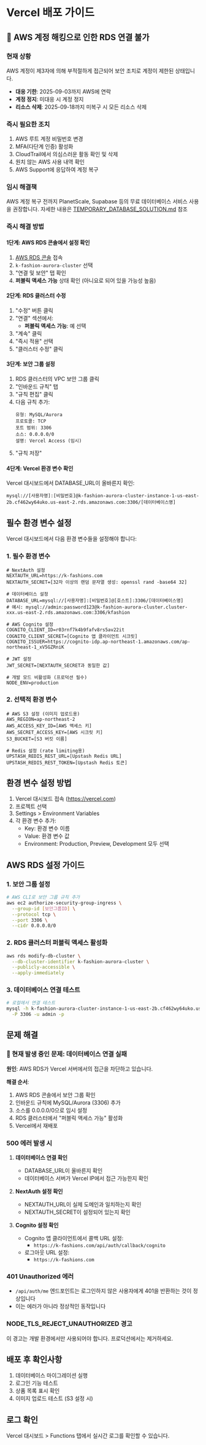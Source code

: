 # Vercel 배포 가이드

## 🚨 AWS 계정 해킹으로 인한 RDS 연결 불가

### 현재 상황
AWS 계정이 제3자에 의해 부적절하게 접근되어 보안 조치로 계정이 제한된 상태입니다.
- **대응 기한**: 2025-09-03까지 AWS에 연락
- **계정 정지**: 미대응 시 계정 정지
- **리소스 삭제**: 2025-09-18까지 미복구 시 모든 리소스 삭제

### 즉시 필요한 조치
1. AWS 루트 계정 비밀번호 변경
2. MFA(다단계 인증) 활성화
3. CloudTrail에서 의심스러운 활동 확인 및 삭제
4. 원치 않는 AWS 사용 내역 확인
5. AWS Support에 응답하여 계정 복구

### 임시 해결책
AWS 계정 복구 전까지 PlanetScale, Supabase 등의 무료 데이터베이스 서비스 사용을 권장합니다.
자세한 내용은 [TEMPORARY_DATABASE_SOLUTION.md](./TEMPORARY_DATABASE_SOLUTION.md) 참조

### 즉시 해결 방법

#### 1단계: AWS RDS 콘솔에서 설정 확인
1. [AWS RDS 콘솔](https://console.aws.amazon.com/rds) 접속
2. `k-fashion-aurora-cluster` 선택
3. "연결 및 보안" 탭 확인
4. **퍼블릭 액세스 가능** 상태 확인 (아니요로 되어 있을 가능성 높음)

#### 2단계: RDS 클러스터 수정
1. "수정" 버튼 클릭
2. "연결" 섹션에서:
   - **퍼블릭 액세스 가능**: 예 선택
3. "계속" 클릭
4. "즉시 적용" 선택
5. "클러스터 수정" 클릭

#### 3단계: 보안 그룹 설정
1. RDS 클러스터의 VPC 보안 그룹 클릭
2. "인바운드 규칙" 탭
3. "규칙 편집" 클릭
4. 다음 규칙 추가:
   ```
   유형: MySQL/Aurora
   프로토콜: TCP
   포트 범위: 3306
   소스: 0.0.0.0/0
   설명: Vercel Access (임시)
   ```
5. "규칙 저장"

#### 4단계: Vercel 환경 변수 확인
Vercel 대시보드에서 DATABASE_URL이 올바른지 확인:
```
mysql://[사용자명]:[비밀번호]@k-fashion-aurora-cluster-instance-1-us-east-2b.cf462wy64uko.us-east-2.rds.amazonaws.com:3306/[데이터베이스명]
```

## 필수 환경 변수 설정

Vercel 대시보드에서 다음 환경 변수들을 설정해야 합니다:

### 1. 필수 환경 변수

```env
# NextAuth 설정
NEXTAUTH_URL=https://k-fashions.com
NEXTAUTH_SECRET=[32자 이상의 랜덤 문자열 생성: openssl rand -base64 32]

# 데이터베이스 설정
DATABASE_URL=mysql://[사용자명]:[비밀번호]@[호스트]:3306/[데이터베이스명]
# 예시: mysql://admin:password123@k-fashion-aurora-cluster.cluster-xxx.us-east-2.rds.amazonaws.com:3306/kfashion

# AWS Cognito 설정
COGNITO_CLIENT_ID=r03rnf7k4b9fafv8rs5av22it
COGNITO_CLIENT_SECRET=[Cognito 앱 클라이언트 시크릿]
COGNITO_ISSUER=https://cognito-idp.ap-northeast-1.amazonaws.com/ap-northeast-1_xV5GZRniK

# JWT 설정
JWT_SECRET=[NEXTAUTH_SECRET과 동일한 값]

# 개발 모드 비활성화 (프로덕션 필수)
NODE_ENV=production
```

### 2. 선택적 환경 변수

```env
# AWS S3 설정 (이미지 업로드용)
AWS_REGION=ap-northeast-2
AWS_ACCESS_KEY_ID=[AWS 액세스 키]
AWS_SECRET_ACCESS_KEY=[AWS 시크릿 키]
S3_BUCKET=[S3 버킷 이름]

# Redis 설정 (rate limiting용)
UPSTASH_REDIS_REST_URL=[Upstash Redis URL]
UPSTASH_REDIS_REST_TOKEN=[Upstash Redis 토큰]
```

## 환경 변수 설정 방법

1. Vercel 대시보드 접속 (https://vercel.com)
2. 프로젝트 선택
3. Settings > Environment Variables
4. 각 환경 변수 추가:
   - Key: 환경 변수 이름
   - Value: 환경 변수 값
   - Environment: Production, Preview, Development 모두 선택

## AWS RDS 설정 가이드

### 1. 보안 그룹 설정
```bash
# AWS CLI로 보안 그룹 규칙 추가
aws ec2 authorize-security-group-ingress \
  --group-id [보안그룹ID] \
  --protocol tcp \
  --port 3306 \
  --cidr 0.0.0.0/0
```

### 2. RDS 클러스터 퍼블릭 액세스 활성화
```bash
aws rds modify-db-cluster \
  --db-cluster-identifier k-fashion-aurora-cluster \
  --publicly-accessible \
  --apply-immediately
```

### 3. 데이터베이스 연결 테스트
```bash
# 로컬에서 연결 테스트
mysql -h k-fashion-aurora-cluster-instance-1-us-east-2b.cf462wy64uko.us-east-2.rds.amazonaws.com \
  -P 3306 -u admin -p
```

## 문제 해결

### 🔴 현재 발생 중인 문제: 데이터베이스 연결 실패

**원인**: AWS RDS가 Vercel 서버에서의 접근을 차단하고 있습니다.

**해결 순서**:
1. AWS RDS 콘솔에서 보안 그룹 확인
2. 인바운드 규칙에 MySQL/Aurora (3306) 추가
3. 소스를 0.0.0.0/0으로 임시 설정
4. RDS 클러스터에서 "퍼블릭 액세스 가능" 활성화
5. Vercel에서 재배포

### 500 에러 발생 시

1. **데이터베이스 연결 확인**
   - DATABASE_URL이 올바른지 확인
   - 데이터베이스 서버가 Vercel IP에서 접근 가능한지 확인

2. **NextAuth 설정 확인**
   - NEXTAUTH_URL이 실제 도메인과 일치하는지 확인
   - NEXTAUTH_SECRET이 설정되어 있는지 확인

3. **Cognito 설정 확인**
   - Cognito 앱 클라이언트에서 콜백 URL 설정:
     - `https://k-fashions.com/api/auth/callback/cognito`
   - 로그아웃 URL 설정:
     - `https://k-fashions.com`

### 401 Unauthorized 에러

- `/api/auth/me` 엔드포인트는 로그인하지 않은 사용자에게 401을 반환하는 것이 정상입니다
- 이는 에러가 아니라 정상적인 동작입니다

### NODE_TLS_REJECT_UNAUTHORIZED 경고

이 경고는 개발 환경에서만 사용되어야 합니다. 프로덕션에서는 제거하세요.

## 배포 후 확인사항

1. 데이터베이스 마이그레이션 실행
2. 로그인 기능 테스트
3. 상품 목록 표시 확인
4. 이미지 업로드 테스트 (S3 설정 시)

## 로그 확인

Vercel 대시보드 > Functions 탭에서 실시간 로그를 확인할 수 있습니다.
